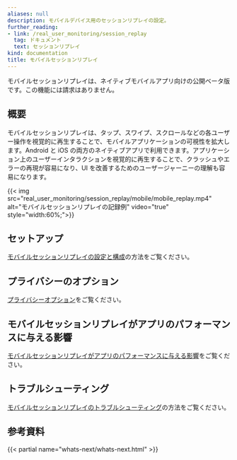 ```yaml
---
aliases: null
description: モバイルデバイス用のセッションリプレイの設定。
further_reading:
- link: /real_user_monitoring/session_replay
  tag: ドキュメント
  text: セッションリプレイ
kind: documentation
title: モバイルセッションリプレイ
---
```


<div class="alert alert-warning">
モバイルセッションリプレイは、ネイティブモバイルアプリ向けの公開ベータ版です。この機能には請求はありません。
</div>

## 概要

モバイルセッションリプレイは、タップ、スワイプ、スクロールなどの各ユーザー操作を視覚的に再生することで、モバイルアプリケーションの可視性を拡大します。Android と iOS の両方のネイティブアプリで利用できます。アプリケーション上のユーザーインタラクションを視覚的に再生することで、クラッシュやエラーの再現が容易になり、UI を改善するためのユーザージャーニーの理解も容易になります。

{{< img src="real_user_monitoring/session_replay/mobile/mobile_replay.mp4" alt="モバイルセッションリプレイの記録例" video="true" style="width:60%;">}}

## セットアップ

[モバイルセッションリプレイの設定と構成][1]の方法をご覧ください。
## プライバシーのオプション

[プライバシーオプション][2]をご覧ください。

## モバイルセッションリプレイがアプリのパフォーマンスに与える影響

[モバイルセッションリプレイがアプリのパフォーマンスに与える影響][3]をご覧ください。

## トラブルシューティング

[モバイルセッションリプレイのトラブルシューティング][4]の方法をご覧ください。

## 参考資料

{{< partial name="whats-next/whats-next.html" >}}

[1]: /ja/real_user_monitoring/session_replay/mobile/setup_and_configuration
[2]: /ja/real_user_monitoring/session_replay/mobile/privacy_options
[3]: /ja/real_user_monitoring/session_replay/mobile/app_performance
[4]: /ja/real_user_monitoring/session_replay/mobile/troubleshooting